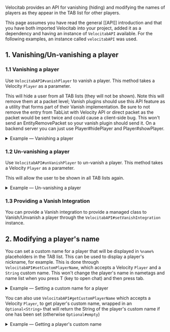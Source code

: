 Velocitab provides an API for vanishing (hiding) and modifying the names of players as they appear in the TAB list for other players.

This page assumes you have read the general [[API]] introduction and that you have both imported Velocitab into your project, added it as a dependency and having an instance of `VelocitabAPI` available. For the following examples, an instance called `velocitabAPI` was used.

## 1. Vanishing/Un-vanishing a player

### 1.1 Vanishing a player
Use `VelocitabAPI#vanishPlayer` to vanish a player. This method takes a Velocity `Player` as a parameter.

This will hide a user from all TAB lists (they will not be shown). Note this will remove them at a packet level; Vanish plugins should use this API feature as a utility that forms part of their Vanish implementation.
Be sure to not remove the entry from TabList with Velocity API or direct packet as the packet would be sent twice and could cause a client-side bug.
This won't send an EntityRemovePacket so your vanish plugin should send it. On a backend server you can just use Player#hidePlayer and Player#showPlayer.

<details>
<summary>Example &mdash; Vanishing a player</summary>

```java
// Vanishing a proxy Player
velocitabAPI.vanishPlayer(player);
```
</details>

### 1.2 Un-vanishing a player
Use `VelocitabAPI#unVanishPlayer` to un-vanish a player. This method takes a Velocity `Player` as a parameter.

This will allow the user to be shown in all TAB lists again.

<details>
<summary>Example &mdash; Un-vanishing a player</summary>

```java
// Un-vanishing a proxy Player
velocitabAPI.unVanishPlayer(player);
```
</details>

### 1.3 Providing a Vanish Integration
You can provide a Vanish integration to provide a managed class to Vanish/Unvanish a player through the `VelocitabAPI#setVanishIntegration` instance.

## 2. Modifying a player's name
You can set a custom name for a player that will be displayed in `%name%` placeholders in the TAB list. This can be used to display a player's nickname, for example. This is done through `VelocitabAPI#setCustomPlayerName`, which accepts a Velocity `Player` and a `String` custom name.
This won't change the player's name in nametags and name list when you press T (key to open chat) and then press tab.

<details>
<summary>Example &mdash; Setting a custom name for a player</summary>

```java
// Setting a custom name for a proxy Player
velocitabAPI.setCustomPlayerName(player, "CustomName");
```
</details>

You can also use `VelocitabAPI#getCustomPlayerName` which accepts a Velocity `Player`, to get player's custom name, wrapped in an `Optional<String>` that will return the String of the player's custom name if one has been set (otherwise `Optional#empty`)

<details>
<summary>Example &mdash; Getting a player's custom name</summary>

```java
// Getting a player's custom name
Optional<String> customName = velocitabAPI.getCustomPlayerName(player);
```
</details>
